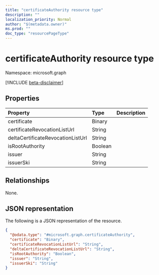 ```yaml
---
title: "certificateAuthority resource type"
description: ""
localization_priority: Normal
author: "$(metadata.owner)"
ms.prod: ""
doc_type: "resourcePageType"
---
```


# certificateAuthority resource type

Namespace: microsoft.graph

[!INCLUDE [beta-disclaimer](../../includes/beta-disclaimer.md)]

## Properties

| Property                          | Type    | Description |
| :-------------------------------- | :------ | :---------- |
| certificate                       | Binary  |             |
| certificateRevocationListUrl      | String  |             |
| deltaCertificateRevocationListUrl | String  |             |
| isRootAuthority                   | Boolean |             |
| issuer                            | String  |             |
| issuerSki                         | String  |             |

## Relationships

None.

## JSON representation

The following is a JSON representation of the resource.

<!-- {
  "blockType": "resource",
  "@odata.type": "microsoft.graph.certificateAuthority",
}
-->

```json
{
  "@odata.type": "#microsoft.graph.certificateAuthority",
  "certificate": "Binary",
  "certificateRevocationListUrl": "String",
  "deltaCertificateRevocationListUrl": "String",
  "isRootAuthority": "Boolean",
  "issuer": "String",
  "issuerSki": "String"
}
```
